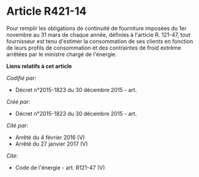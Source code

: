 # Article R421-14

Pour remplir les obligations de continuité de fourniture imposées du 1er novembre au 31 mars de chaque année, définies à
l'article R. 121-47, tout fournisseur est tenu d'estimer la consommation de ses clients en fonction de leurs profils de
consommation et des contraintes de froid extrême arrêtées par le ministre chargé de l'énergie.

**Liens relatifs à cet article**

_Codifié par_:

  - Décret n°2015-1823 du 30 décembre 2015 - art.

_Créé par_:

  - Décret n°2015-1823 du 30 décembre 2015 - art.

_Cité par_:

  - Arrêté du 4 février 2016 (V)
  - Arrêté du 27 janvier 2017 (V)

_Cite_:

  - Code de l'énergie - art. R121-47 (V)
